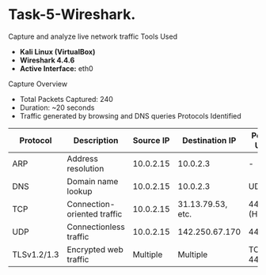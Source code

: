 # Task-5-Wireshark.
Capture and analyze live network traffic
Tools Used
- **Kali Linux (VirtualBox)**
- **Wireshark 4.4.6**
- **Active Interface:** eth0
  
Capture Overview
- Total Packets Captured: 240
- Duration: ~20 seconds
- Traffic generated by browsing and DNS queries
  Protocols Identified

| Protocol | Description                  | Source IP        | Destination IP     | Port(s) Used   |
|----------|------------------------------|------------------|--------------------|----------------|
| ARP      | Address resolution            | 10.0.2.15        | 10.0.2.3           | -              |
| DNS      | Domain name lookup            | 10.0.2.15        | 10.0.2.3           | UDP 53         |
| TCP      | Connection-oriented traffic   | 10.0.2.15        | 31.13.79.53, etc.  | 443 (HTTPS)    |
| UDP      | Connectionless traffic        | 10.0.2.15        | 142.250.67.170     | 443            |
| TLSv1.2/1.3 | Encrypted web traffic      | Multiple         | Multiple           | TCP 443        |

